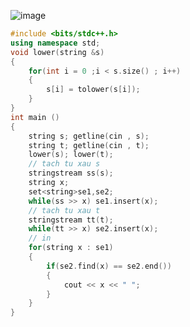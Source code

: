 ![image](https://github.com/Llam-a/Practice_Cpp/assets/115911041/c0336fe6-05d1-4f43-8614-3a341aed9554)

```cpp
#include <bits/stdc++.h>
using namespace std;
void lower(string &s)
{
    for(int i = 0 ;i < s.size() ; i++)
    {
        s[i] = tolower(s[i]);
    }
}
int main ()
{
    string s; getline(cin , s);
    string t; getline(cin , t);
    lower(s); lower(t);
    // tach tu xau s
    stringstream ss(s);
    string x;
    set<string>se1,se2;
    while(ss >> x) se1.insert(x);
    // tach tu xau t
    stringstream tt(t);
    while(tt >> x) se2.insert(x);
    // in
    for(string x : se1)
    {
        if(se2.find(x) == se2.end())
        {
            cout << x << " ";
        }
    }
}
```
